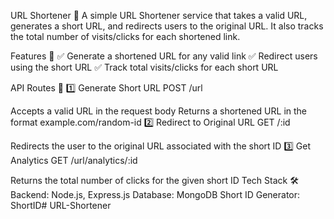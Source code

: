 URL Shortener 🔗
A simple URL Shortener service that takes a valid URL, generates a short URL, and redirects users to the original URL. It also tracks the total number of visits/clicks for each shortened link.

Features 🚀
✅ Generate a shortened URL for any valid link
✅ Redirect users using the short URL
✅ Track total visits/clicks for each short URL

API Routes 📌
1️⃣ Generate Short URL
POST /url

Accepts a valid URL in the request body
Returns a shortened URL in the format example.com/random-id
2️⃣ Redirect to Original URL
GET /:id

Redirects the user to the original URL associated with the short ID
3️⃣ Get Analytics
GET /url/analytics/:id

Returns the total number of clicks for the given short ID
Tech Stack 🛠
Backend: Node.js, Express.js
Database: MongoDB
Short ID Generator: ShortID#   U R L - S h o r t e n e r  
 